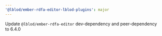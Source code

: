 ```yaml
---
'@lblod/ember-rdfa-editor-lblod-plugins': major
---
```


Update `@lblod/ember-rdfa-editor` dev-dependency and peer-dependency to 6.4.0
